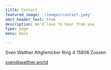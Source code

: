 ```yaml
---
title: Contact
featured_image: '/images/contact.jpeg'
omit_header_text: true
description: We'd love to hear from you
type: page
menu: main

---
```

Sven Walther
Altglienicker Ring 4
15806 Zossen

sven@walther.world

